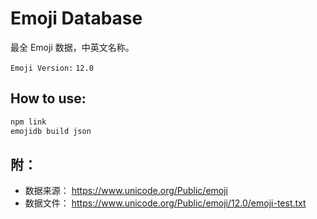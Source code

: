 # Emoji Database

最全 Emoji 数据，中英文名称。

`Emoji Version:` `12.0`

## How to use:

```bash
npm link
emojidb build json
```

## 附：

- 数据来源： https://www.unicode.org/Public/emoji
- 数据文件： https://www.unicode.org/Public/emoji/12.0/emoji-test.txt
